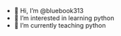 - 👋 Hi, I’m @bluebook313
- 👀 I’m interested in learning python 
- 🌱 I’m currently teaching python
  


<!---
bluebook313/bluebook313 is a ✨ special ✨ repository because its `README.md` (this file) appears on your GitHub profile.
You can click the Preview link to take a look at your changes.
--->
